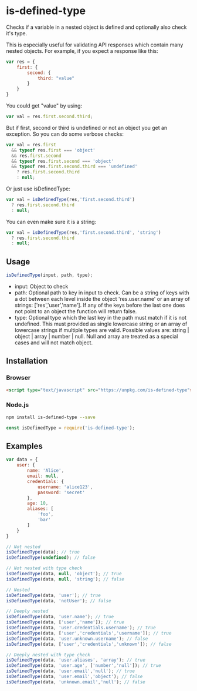 # is-defined-type
Checks if a variable in a nested object is defined and optionally also check it's type. 

This is especially useful for validating API responses which contain many nested objects. For example, if you expect a response like this:
```js
var res = {
    first: {
        second: {
            third: "value"
        } 
    }
}
```
You could get "value" by using: 
```js
var val = res.first.second.third;
```
But if first, second or third is undefined or not an object you get an exception. So you can do some verbose checks:
```js
var val = res.first 
  && typeof res.first === 'object' 
  && res.first.second 
  && typeof res.first.second === 'object' 
  && typeof res.first.second.third === 'undefined' 
    ? res.first.second.third
    : null;
```
Or just use isDefinedType:
```js
var val = isDefinedType(res,'first.second.third')
  ? res.first.second.third
  : null;
```
You can even make sure it is a string:
```js
var val = isDefinedType(res,'first.second.third', 'string')
  ? res.first.second.third
  : null;
```
## Usage
```js
isDefinedType(input, path, type);
```
* input: Object to check
* path: Optional path to key in input to check. Can be a string of keys with a dot between each level inside the object 'res.user.name' or an array of strings: ['res','user','name']. If any of the keys before the last one does not point to an object the function will return false.
* type: Optional type which the last key in the path must match if it is not undefined. This must provided as single lowercase string or an array of lowercase strings if multiple types are valid. Possible values are: string | object | array | number | null. Null and array are treated as a special cases and will not match object.

## Installation
### Browser
```html
<script type="text/javascript" src="https://unpkg.com/is-defined-type">
```
### Node.js
```bash
npm install is-defined-type --save
```
```js
const isDefinedType = require('is-defined-type');
```
## Examples
```js
var data = {
    user: {
        name: 'Alice',
        email: null,
        credentials: {
            username: 'alice123',
            password: 'secret'
        },
        age: 10,
        aliases: [
            'foo',
            'bar'
        ]
    }
}

// Not nested
isDefinedType(data); // true
isDefinedType(undefined); // false

// Not nested with type check
isDefinedType(data, null, 'object'); // true
isDefinedType(data, null, 'string'); // false

// Nested
isDefinedType(data, 'user'); // true
isDefinedType(data, 'notUser'); // false

// Deeply nested
isDefinedType(data, 'user.name'); // true
isDefinedType(data, ['user','name']); // true
isDefinedType(data, 'user.credentials.username'); // true
isDefinedType(data, ['user','credentials','username']); // true
isDefinedType(data, 'user.unknown.username'); // false
isDefinedType(data, ['user','credentials','unknown']); // false

// Deeply nested with type check
isDefinedType(data, 'user.aliases', 'array'); // true
isDefinedType(data, 'user.age', ['number','null']); // true
isDefinedType(data, 'user.email','null'); // true
isDefinedType(data, 'user.email','object'); // false
isDefinedType(data, 'unknown.email','null'); // false

```
